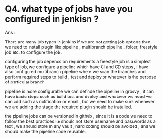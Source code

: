# Q4. what type of jobs have you configured in jenkisn ?
Ans :

There are many job types in jenkins if we are not getting job options then we need to install plugin like pipeline , multibranch pipeline , folder, freestyle job etc. to configure the job .


configuring the job depends on requirements a freestyle job is a simplest type of job, we configure a pipeline which have CI and CD steps , i have also configured multibranch pipeline where we scan the branches and perform required steps to build , test and deploy or whatever is the perpose of particular branch.

pipeline is more configurable we can definde the pipeline in groovy , it can have basic steps such as build test and deploy and whatever we need we can add such as notification or  email , but we need to make sure whenever we are adding the stage the required plugin should be installed.

the pipeline jobs can be versioned in github , since it is a code we  need to follow the best practices i.e should not store username and passwords as a text , we should store in any vault , hard coding should be avoided , and we should make the pipeline code reusable.

